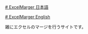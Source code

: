 [# ExcelMarger 日本語](https://uni928.github.io/ExcelMarger/)

[# ExcelMarger English](https://uni928.github.io/ExcelMarger/index2.html)

雑にエクセルのマージを行うサイトです。
